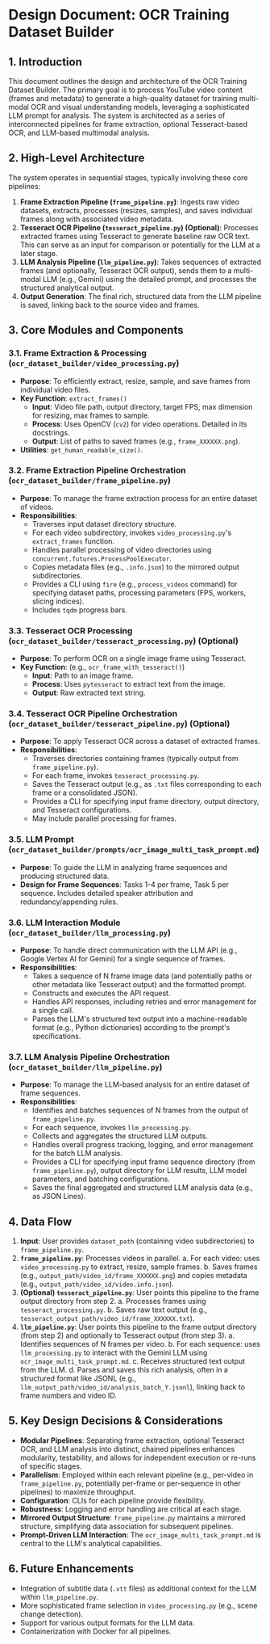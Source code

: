 # Design Document: OCR Training Dataset Builder

## 1. Introduction

This document outlines the design and architecture of the OCR Training Dataset Builder. The primary goal is to process YouTube video content (frames and metadata) to generate a high-quality dataset for training multi-modal OCR and visual understanding models, leveraging a sophisticated LLM prompt for analysis. The system is architected as a series of interconnected pipelines for frame extraction, optional Tesseract-based OCR, and LLM-based multimodal analysis.

## 2. High-Level Architecture

The system operates in sequential stages, typically involving these core pipelines:

1. **Frame Extraction Pipeline (`frame_pipeline.py`)**: Ingests raw video datasets, extracts, processes (resizes, samples), and saves individual frames along with associated video metadata.
2. **Tesseract OCR Pipeline (`tesseract_pipeline.py`) (Optional)**: Processes extracted frames using Tesseract to generate baseline raw OCR text. This can serve as an input for comparison or potentially for the LLM at a later stage.
3. **LLM Analysis Pipeline (`llm_pipeline.py`)**: Takes sequences of extracted frames (and optionally, Tesseract OCR output), sends them to a multi-modal LLM (e.g., Gemini) using the detailed prompt, and processes the structured analytical output.
4. **Output Generation**: The final rich, structured data from the LLM pipeline is saved, linking back to the source video and frames.

## 3. Core Modules and Components

### 3.1. Frame Extraction & Processing (`ocr_dataset_builder/video_processing.py`)

* **Purpose**: To efficiently extract, resize, sample, and save frames from individual video files.
* **Key Function**: `extract_frames()`
  * **Input**: Video file path, output directory, target FPS, max dimension for resizing, max frames to sample.
  * **Process**: Uses OpenCV (`cv2`) for video operations. Detailed in its docstrings.
  * **Output**: List of paths to saved frames (e.g., `frame_XXXXXX.png`).
* **Utilities**: `get_human_readable_size()`.

### 3.2. Frame Extraction Pipeline Orchestration (`ocr_dataset_builder/frame_pipeline.py`)

* **Purpose**: To manage the frame extraction process for an entire dataset of videos.
* **Responsibilities**:
  * Traverses input dataset directory structure.
  * For each video subdirectory, invokes `video_processing.py`'s `extract_frames` function.
  * Handles parallel processing of video directories using `concurrent.futures.ProcessPoolExecutor`.
  * Copies metadata files (e.g., `.info.json`) to the mirrored output subdirectories.
  * Provides a CLI using `fire` (e.g., `process_videos` command) for specifying dataset paths, processing parameters (FPS, workers, slicing indices).
  * Includes `tqdm` progress bars.

### 3.3. Tesseract OCR Processing (`ocr_dataset_builder/tesseract_processing.py`) (Optional)

* **Purpose**: To perform OCR on a single image frame using Tesseract.
* **Key Function**: (e.g., `ocr_frame_with_tesseract()`)
  * **Input**: Path to an image frame.
  * **Process**: Uses `pytesseract` to extract text from the image.
  * **Output**: Raw extracted text string.

### 3.4. Tesseract OCR Pipeline Orchestration (`ocr_dataset_builder/tesseract_pipeline.py`) (Optional)

* **Purpose**: To apply Tesseract OCR across a dataset of extracted frames.
* **Responsibilities**:
  * Traverses directories containing frames (typically output from `frame_pipeline.py`).
  * For each frame, invokes `tesseract_processing.py`.
  * Saves the Tesseract output (e.g., as `.txt` files corresponding to each frame or a consolidated JSON).
  * Provides a CLI for specifying input frame directory, output directory, and Tesseract configurations.
  * May include parallel processing for frames.

### 3.5. LLM Prompt (`ocr_dataset_builder/prompts/ocr_image_multi_task_prompt.md`)

* **Purpose**: To guide the LLM in analyzing frame sequences and producing structured data.
* **Design for Frame Sequences**: Tasks 1-4 per frame, Task 5 per sequence. Includes detailed speaker attribution and redundancy/appending rules.

### 3.6. LLM Interaction Module (`ocr_dataset_builder/llm_processing.py`)

* **Purpose**: To handle direct communication with the LLM API (e.g., Google Vertex AI for Gemini) for a single sequence of frames.
* **Responsibilities**:
  * Takes a sequence of N frame image data (and potentially paths or other metadata like Tesseract output) and the formatted prompt.
  * Constructs and executes the API request.
  * Handles API responses, including retries and error management for a single call.
  * Parses the LLM's structured text output into a machine-readable format (e.g., Python dictionaries) according to the prompt's specifications.

### 3.7. LLM Analysis Pipeline Orchestration (`ocr_dataset_builder/llm_pipeline.py`)

* **Purpose**: To manage the LLM-based analysis for an entire dataset of frame sequences.
* **Responsibilities**:
  * Identifies and batches sequences of N frames from the output of `frame_pipeline.py`.
  * For each sequence, invokes `llm_processing.py`.
  * Collects and aggregates the structured LLM outputs.
  * Handles overall progress tracking, logging, and error management for the batch LLM analysis.
  * Provides a CLI for specifying input frame sequence directory (from `frame_pipeline.py`), output directory for LLM results, LLM model parameters, and batching configurations.
  * Saves the final aggregated and structured LLM analysis data (e.g., as JSON Lines).

## 4. Data Flow

1. **Input**: User provides `dataset_path` (containing video subdirectories) to `frame_pipeline.py`.
2. **`frame_pipeline.py`**: Processes videos in parallel.
    a.  For each video: uses `video_processing.py` to extract, resize, sample frames.
    b.  Saves frames (e.g., `output_path/video_id/frame_XXXXXX.png`) and copies metadata (e.g., `output_path/video_id/video.info.json`).
3. **(Optional) `tesseract_pipeline.py`**: User points this pipeline to the frame output directory from step 2.
    a.  Processes frames using `tesseract_processing.py`.
    b.  Saves raw text output (e.g., `tesseract_output_path/video_id/frame_XXXXXX.txt`).
4. **`llm_pipeline.py`**: User points this pipeline to the frame output directory (from step 2) and optionally to Tesseract output (from step 3).
    a.  Identifies sequences of N frames per video.
    b.  For each sequence: uses `llm_processing.py` to interact with the Gemini LLM using `ocr_image_multi_task_prompt.md`.
    c.  Receives structured text output from the LLM.
    d.  Parses and saves this rich analysis, often in a structured format like JSONL (e.g., `llm_output_path/video_id/analysis_batch_Y.jsonl`), linking back to frame numbers and video ID.

## 5. Key Design Decisions & Considerations

* **Modular Pipelines**: Separating frame extraction, optional Tesseract OCR, and LLM analysis into distinct, chained pipelines enhances modularity, testability, and allows for independent execution or re-runs of specific stages.
* **Parallelism**: Employed within each relevant pipeline (e.g., per-video in `frame_pipeline.py`, potentially per-frame or per-sequence in other pipelines) to maximize throughput.
* **Configuration**: CLIs for each pipeline provide flexibility.
* **Robustness**: Logging and error handling are critical at each stage.
* **Mirrored Output Structure**: `frame_pipeline.py` maintains a mirrored structure, simplifying data association for subsequent pipelines.
* **Prompt-Driven LLM Interaction**: The `ocr_image_multi_task_prompt.md` is central to the LLM's analytical capabilities.

## 6. Future Enhancements

* Integration of subtitle data (`.vtt` files) as additional context for the LLM within `llm_pipeline.py`.
* More sophisticated frame selection in `video_processing.py` (e.g., scene change detection).
* Support for various output formats for the LLM data.
* Containerization with Docker for all pipelines.
